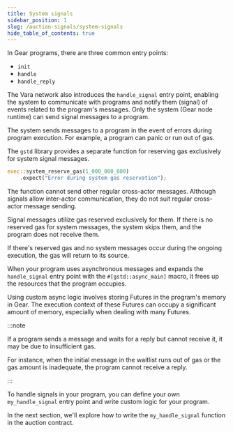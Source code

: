```yaml
---
title: System signals
sidebar_position: 1
slug: /auction-signals/system-signals
hide_table_of_contents: true
---
```


In Gear programs, there are three common entry points:

- `init`
- `handle`
- `handle_reply`

The Vara network also introduces the `handle_signal` entry point, enabling the system to communicate with programs and notify them (signal) of events related to the program's messages. Only the system (Gear node runtime) can send signal messages to a program.

The system sends messages to a program in the event of errors during program execution. For example, a program can panic or run out of gas.

The `gstd` library provides a separate function for reserving gas exclusively for system signal messages.

```rust
exec::system_reserve_gas(1_000_000_000)
    .expect("Error during system gas reservation");
```

The function cannot send other regular cross-actor messages. Although signals allow inter-actor communication, they do not suit regular cross-actor message sending.

Signal messages utilize gas reserved exclusively for them. If there is no reserved gas for system messages, the system skips them, and the program does not receive them.

If there's reserved gas and no system messages occur during the ongoing execution, the gas will return to its source.

When your program uses asynchronous messages and expands the `handle_signal` entry point with the `#[gstd::async_main]` macro, it frees up the resources that the program occupies.

Using custom async logic involves storing Futures in the program's memory in Gear. The execution context of these Futures can occupy a significant amount of memory, especially when dealing with many Futures.

:::note

If a program sends a message and waits for a reply but cannot receive it, it may be due to insufficient gas.

For instance, when the initial message in the waitlist runs out of gas or the gas amount is inadequate, the program cannot receive a reply.

:::

To handle signals in your program, you can define your own `my_handle_signal` entry point and write custom logic for your program.

In the next section, we'll explore how to write the `my_handle_signal` function in the auction contract.
